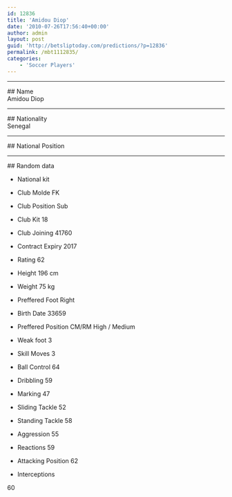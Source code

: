```yaml
---
id: 12836
title: 'Amidou Diop'
date: '2010-07-26T17:56:40+00:00'
author: admin
layout: post
guid: 'http://betsliptoday.com/predictions/?p=12836'
permalink: /mbt1112835/
categories:
    - 'Soccer Players'
---
```


- - - - - -

\## Name  
 Amidou Diop

- - - - - -

\## Nationality  
 Senegal

- - - - - -

\## National Position

- - - - - -

\## Random data

- National kit
- Club
 Molde FK

- Club Position
 Sub

- Club Kit
 18

- Club Joining
 41760

- Contract Expiry
 2017

- Rating
 62

- Height
 196 cm

- Weight
 75 kg

- Preffered Foot
 Right

- Birth Date
 33659

- Preffered Position
 CM/RM High / Medium

- Weak foot
 3

- Skill Moves
 3

- Ball Control
 64

- Dribbling
 59

- Marking
 47

- Sliding Tackle
 52

- Standing Tackle
 58

- Aggression
 55

- Reactions
 59

- Attacking Position
 62

- Interceptions

 60